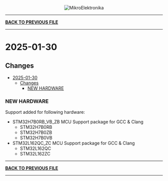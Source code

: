 <p align="center">
  <img src="http://www.mikroe.com/img/designs/beta/logo_small.png?raw=true" alt="MikroElektronika"/>
</p>

---

**[BACK TO PREVIOUS FILE](../changelog.md)**

---

# 2025-01-30

## Changes

- [2025-01-30](#2025-01-30)
  - [Changes](#changes)
    - [NEW HARDWARE](#new-hardware)

### NEW HARDWARE

Support added for following hardware:

+ STM32H7B0RB_VB_ZB MCU Support package for GCC & Clang
  + STM32H7B0RB
  + STM32H7B0ZB
  + STM32H7B0VB
+ STM32L162QC_ZC MCU Support package for GCC & Clang
  + STM32L162QC
  + STM32L162ZC

---

**[BACK TO PREVIOUS FILE](../changelog.md)**

---
